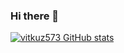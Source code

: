 ### Hi there 👋

<!--
**vitkuz573/vitkuz573** is a ✨ _special_ ✨ repository because its `README.md` (this file) appears on your GitHub profile.

Here are some ideas to get you started:

- 🔭 I’m currently working on ...
- 🌱 I’m currently learning ...
- 👯 I’m looking to collaborate on ...
- 🤔 I’m looking for help with ...
- 💬 Ask me about ...
- 📫 How to reach me: ...
- 😄 Pronouns: ...
- ⚡ Fun fact: ...
-->

[![vitkuz573 GitHub stats](https://github-readme-stats.vercel.app/api?username=vitkuz573&theme=tokyonight)](https://github.com/vitkuz573/github-readme-stats)
